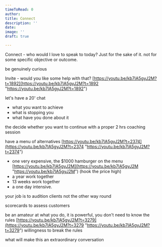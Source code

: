 ```yaml
---
timeToRead: 0
author:
title: Connect
description: ''
date:
image: ''
draft: true

---
```

Connect - who would I love to speak to today? Just for the sake of it. not for some specific objective or outcome.

be genuinely curious

Invite - would you like some help with that? [https://youtu.be/kb7lA5gyJ2M?t=1892](https://youtu.be/kb7lA5gyJ2M?t=1892 "https://youtu.be/kb7lA5gyJ2M?t=1892")

let's have a 20' chat

* what you want to achieve
* what is stopping you
* what have you done about it

the decide whether you want to continue with a proper 2 hrs coaching session

have a menu of alternatives [https://youtu.be/kb7lA5gyJ2M?t=2374](https://youtu.be/kb7lA5gyJ2M?t=2374 "https://youtu.be/kb7lA5gyJ2M?t=2374")

* one very expensive, the $1000 hamburger on the menu [https://youtu.be/kb7lA5gyJ2M](https://youtu.be/kb7lA5gyJ2M "https://youtu.be/kb7lA5gyJ2M") (hook the price high)
* a year work together
* 13 weeks work together
* a one day intensive.

your job is to audition clients not the other way round

scorecards to assess customers

be an amateur at what you do, it is powerful, you don't need to know the rules [https://youtu.be/kb7lA5gyJ2M?t=3279](https://youtu.be/kb7lA5gyJ2M?t=3279 "https://youtu.be/kb7lA5gyJ2M?t=3279") willingness to break the rules

what will make this an extraordinary conversation
